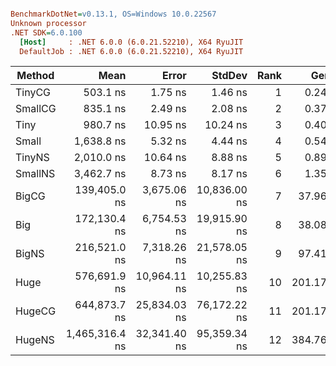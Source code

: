 ``` ini

BenchmarkDotNet=v0.13.1, OS=Windows 10.0.22567
Unknown processor
.NET SDK=6.0.100
  [Host]     : .NET 6.0.0 (6.0.21.52210), X64 RyuJIT
  DefaultJob : .NET 6.0.0 (6.0.21.52210), X64 RyuJIT


```
|  Method |           Mean |        Error |       StdDev | Rank |    Gen 0 |    Gen 1 |    Gen 2 |   Allocated |
|-------- |---------------:|-------------:|-------------:|-----:|---------:|---------:|---------:|------------:|
|  TinyCG |       503.1 ns |      1.75 ns |      1.46 ns |    1 |   0.2403 |        - |        - |       504 B |
| SmallCG |       835.1 ns |      2.49 ns |      2.08 ns |    2 |   0.3786 |        - |        - |       792 B |
|    Tiny |       980.7 ns |     10.95 ns |     10.24 ns |    3 |   0.4044 |        - |        - |       848 B |
|   Small |     1,638.8 ns |      5.32 ns |      4.44 ns |    4 |   0.5417 |        - |        - |     1,136 B |
|  TinyNS |     2,010.0 ns |     10.64 ns |      8.88 ns |    5 |   0.8965 |        - |        - |     1,880 B |
| SmallNS |     3,462.7 ns |      8.73 ns |      8.17 ns |    6 |   1.3580 |        - |        - |     2,840 B |
|   BigCG |   139,405.0 ns |  3,675.06 ns | 10,836.00 ns |    7 |  37.9639 |  37.2314 |  37.2314 |   135,160 B |
|     Big |   172,130.4 ns |  6,754.53 ns | 19,915.90 ns |    8 |  38.0859 |  37.2314 |  37.2314 |   135,497 B |
|   BigNS |   216,521.0 ns |  7,318.26 ns | 21,578.05 ns |    9 |  97.4121 |  57.3730 |  37.1094 |   283,523 B |
|    Huge |   576,691.9 ns | 10,964.11 ns | 10,255.83 ns |   10 | 201.1719 | 199.2188 | 199.2188 | 1,043,208 B |
|  HugeCG |   644,873.7 ns | 25,834.03 ns | 76,172.22 ns |   11 | 201.1719 | 199.2188 | 199.2188 | 1,042,796 B |
|  HugeNS | 1,465,316.4 ns | 32,341.40 ns | 95,359.34 ns |   12 | 384.7656 | 337.8906 | 203.1250 | 2,093,688 B |
